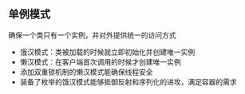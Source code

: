 ## 单例模式
确保一个类只有一个实例，并对外提供统一的访问方式
+ 饿汉模式：类被加载的时候就立即初始化并创建唯一实例
+ 懒汉模式：在客户端首次调用的时候才创建唯一实例
+ 添加双重锁机制的懒汉模式能确保线程安全
+ 装备了枚举的饿汉模式能够抵御反射和序列化的进攻，满足容器的需求
